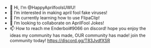 - 👋 Hi, I’m @HappyAprilfoolsUWU!
- 👀 I’m interested in making april fool fake viruses!
- 🌱 I’m currently learning how to use FlipaClip!
- 💞️ I’m looking to collaborate on AprilFool Jokes!
- 📫 How to reach me Enderboi#9066 on discord!
hope you enjoy the ideas my community has made, OUR community has made! join the community today! https://discord.gg/T83JvdfXSR
<!---
HappyAprilfoolsUWU/HappyAprilfoolsUWU is a ✨ special ✨ repository because its `README.md` (this file) appears on your GitHub profile.
You can click the Preview link to take a look at your changes.
--->
